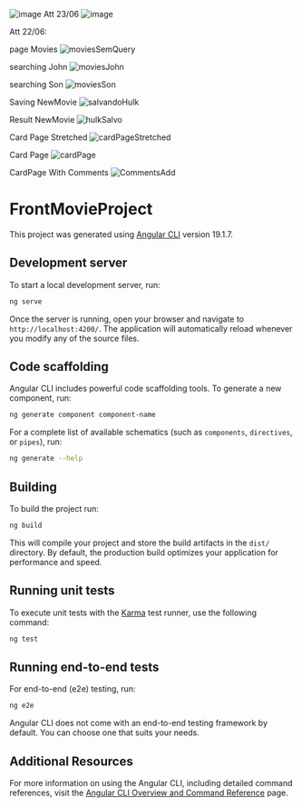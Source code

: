 ![image](https://github.com/user-attachments/assets/44066776-a6ed-4d14-ab3b-4ef6573a4837)
Att 23/06
![image](https://github.com/user-attachments/assets/acf15c51-4a20-4aa4-a36a-443c6002a352)

Att 22/06:

page Movies
![moviesSemQuery](https://github.com/user-attachments/assets/0e29997b-23e6-4f4e-8617-bc4b4da6c277)

searching John
![moviesJohn](https://github.com/user-attachments/assets/67a8d528-f470-40b1-a006-8087b551815c)

searching Son
![moviesSon](https://github.com/user-attachments/assets/1565178c-8600-4de8-aef3-11456dd341f5)

Saving NewMovie
![salvandoHulk](https://github.com/user-attachments/assets/fed1868f-ea64-4e6c-835b-cc0bd351a246)

Result NewMovie
![hulkSalvo](https://github.com/user-attachments/assets/14dc2b6d-c0e4-47da-ac30-269e2f56c2e7)

Card Page Stretched
![cardPageStretched](https://github.com/user-attachments/assets/c41d13c9-9506-4037-a98b-91aec7846d73)

Card Page
![cardPage](https://github.com/user-attachments/assets/f9edcc3b-b4c3-4769-96b4-8ae88ce83d3d)

CardPage With Comments
![CommentsAdd](https://github.com/user-attachments/assets/7cef1b59-1779-4a71-b01b-fbc44796cbeb)




# FrontMovieProject

This project was generated using [Angular CLI](https://github.com/angular/angular-cli) version 19.1.7.

## Development server

To start a local development server, run:

```bash
ng serve
```

Once the server is running, open your browser and navigate to `http://localhost:4200/`. The application will automatically reload whenever you modify any of the source files.

## Code scaffolding

Angular CLI includes powerful code scaffolding tools. To generate a new component, run:

```bash
ng generate component component-name
```

For a complete list of available schematics (such as `components`, `directives`, or `pipes`), run:

```bash
ng generate --help
```

## Building

To build the project run:

```bash
ng build
```

This will compile your project and store the build artifacts in the `dist/` directory. By default, the production build optimizes your application for performance and speed.

## Running unit tests

To execute unit tests with the [Karma](https://karma-runner.github.io) test runner, use the following command:

```bash
ng test
```

## Running end-to-end tests

For end-to-end (e2e) testing, run:

```bash
ng e2e
```

Angular CLI does not come with an end-to-end testing framework by default. You can choose one that suits your needs.

## Additional Resources

For more information on using the Angular CLI, including detailed command references, visit the [Angular CLI Overview and Command Reference](https://angular.dev/tools/cli) page.
